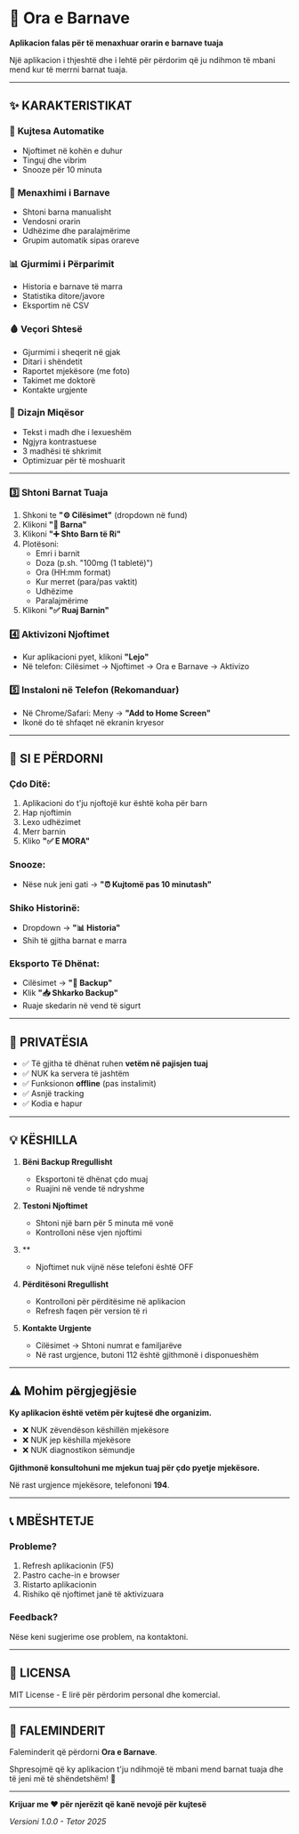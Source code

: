 # 💊 Ora e Barnave

**Aplikacion falas për të menaxhuar orarin e barnave tuaja**

Një aplikacion i thjeshtë dhe i lehtë për përdorim që ju ndihmon të mbani mend kur të merrni barnat tuaja.

---

## ✨ **KARAKTERISTIKAT**

### 🔔 **Kujtesa Automatike**
- Njoftimet në kohën e duhur
- Tinguj dhe vibrim
- Snooze për 10 minuta

### 💊 **Menaxhimi i Barnave**
- Shtoni barna manualisht
- Vendosni orarin
- Udhëzime dhe paralajmërime
- Grupim automatik sipas orareve

### 📊 **Gjurmimi i Përparimit**
- Historia e barnave të marra
- Statistika ditore/javore
- Eksportim në CSV

### 🩸 **Veçori Shtesë**
- Gjurmimi i sheqerit në gjak
- Ditari i shëndetit
- Raportet mjekësore (me foto)
- Takimet me doktorë
- Kontakte urgjente

### 🎨 **Dizajn Miqësor**
- Tekst i madh dhe i lexueshëm
- Ngjyra kontrastuese
- 3 madhësi të shkrimit
- Optimizuar për të moshuarit

---

### 3️⃣ **Shtoni Barnat Tuaja**
1. Shkoni te **"⚙️ Cilësimet"** (dropdown në fund)
2. Klikoni **"💊 Barna"**
3. Klikoni **"➕ Shto Barn të Ri"**
4. Plotësoni:
   - Emri i barnit
   - Doza (p.sh. "100mg (1 tabletë)")
   - Ora (HH:mm format)
   - Kur merret (para/pas vaktit)
   - Udhëzime
   - Paralajmërime
5. Klikoni **"✅ Ruaj Barnin"**

### 4️⃣ **Aktivizoni Njoftimet**
- Kur aplikacioni pyet, klikoni **"Lejo"**
- Në telefon: Cilësimet → Njoftimet → Ora e Barnave → Aktivizo

### 5️⃣ **Instaloni në Telefon** (Rekomanduar)
- Në Chrome/Safari: Meny → **"Add to Home Screen"**
- Ikonë do të shfaqet në ekranin kryesor

---

## 🎯 **SI E PËRDORNI**

### **Çdo Ditë:**
1. Aplikacioni do t'ju njoftojë kur është koha për barn
2. Hap njoftimin
3. Lexo udhëzimet
4. Merr barnin
5. Kliko **"✅ E MORA"**

### **Snooze:**
- Nëse nuk jeni gati → **"⏰ Kujtomë pas 10 minutash"**

### **Shiko Historinë:**
- Dropdown → **"📊 Historia"**
- Shih të gjitha barnat e marra

### **Eksporto Të Dhënat:**
- Cilësimet → **"💾 Backup"**
- Klik **"📥 Shkarko Backup"**
- Ruaje skedarin në vend të sigurt

---

## 🔐 **PRIVATËSIA**

- ✅ Të gjitha të dhënat ruhen **vetëm në pajisjen tuaj**
- ✅ NUK ka servera të jashtëm
- ✅ Funksionon **offline** (pas instalimit)
- ✅ Asnjë tracking
- ✅ Kodia e hapur

---

## 💡 **KËSHILLA**

1. **Bëni Backup Rregullisht**
   - Eksportoni të dhënat çdo muaj
   - Ruajini në vende të ndryshme

2. **Testoni Njoftimet**
   - Shtoni një barn për 5 minuta më vonë
   - Kontrolloni nëse vjen njoftimi

3. **
   - Njoftimet nuk vijnë nëse telefoni është OFF

4. **Përditësoni Rregullisht**
   - Kontrolloni për përditësime në aplikacion
   - Refresh faqen për version të ri

5. **Kontakte Urgjente**
   - Cilësimet → Shtoni numrat e familjarëve
   - Në rast urgjence, butoni 112 është gjithmonë i disponueshëm

---

## ⚠️ **Mohim përgjegjësie**

**Ky aplikacion është vetëm për kujtesë dhe organizim.**

- ❌ NUK zëvendëson këshillën mjekësore
- ❌ NUK jep këshilla mjekësore
- ❌ NUK diagnostikon sëmundje

**Gjithmonë konsultohuni me mjekun tuaj për çdo pyetje mjekësore.**

Në rast urgjence mjekësore, telefononi **194**.

---

## 📞 **MBËSHTETJE**

### **Probleme?**
1. Refresh aplikacionin (F5)
2. Pastro cache-in e browser
3. Ristarto aplikacionin
4. Rishiko që njoftimet janë të aktivizuara

### **Feedback?**
Nëse keni sugjerime ose problem, na kontaktoni.

---

## 📄 **LICENSA**

MIT License - E lirë për përdorim personal dhe komercial.

---

## 🙏 **FALEMINDERIT**

Faleminderit që përdorni **Ora e Barnave**. 

Shpresojmë që ky aplikacion t'ju ndihmojë të mbani mend barnat tuaja dhe të jeni më të shëndetshëm! 💚

---

**Krijuar me ❤️ për njerëzit që kanë nevojë për kujtesë**

*Versioni 1.0.0 - Tetor 2025*


